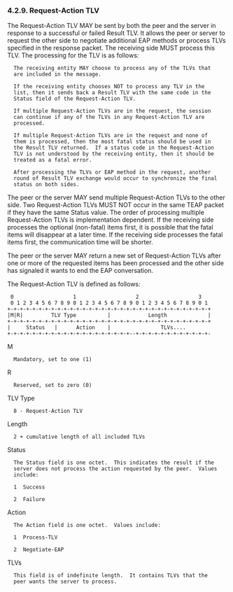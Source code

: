 ### 4.2.9.  Request-Action TLV

   The Request-Action TLV MAY be sent by both the peer and the server in
   response to a successful or failed Result TLV.  It allows the peer or
   server to request the other side to negotiate additional EAP methods
   or process TLVs specified in the response packet.  The receiving side
   MUST process this TLV.  The processing for the TLV is as follows:

      The receiving entity MAY choose to process any of the TLVs that
      are included in the message.

      If the receiving entity chooses NOT to process any TLV in the
      list, then it sends back a Result TLV with the same code in the
      Status field of the Request-Action TLV.

      If multiple Request-Action TLVs are in the request, the session
      can continue if any of the TLVs in any Request-Action TLV are
      processed.

      If multiple Request-Action TLVs are in the request and none of
      them is processed, then the most fatal status should be used in
      the Result TLV returned.  If a status code in the Request-Action
      TLV is not understood by the receiving entity, then it should be
      treated as a fatal error.

      After processing the TLVs or EAP method in the request, another
      round of Result TLV exchange would occur to synchronize the final
      status on both sides.

   The peer or the server MAY send multiple Request-Action TLVs to the
   other side.  Two Request-Action TLVs MUST NOT occur in the same TEAP
   packet if they have the same Status value.  The order of processing
   multiple Request-Action TLVs is implementation dependent.  If the
   receiving side processes the optional (non-fatal) items first, it is
   possible that the fatal items will disappear at a later time.  If the
   receiving side processes the fatal items first, the communication
   time will be shorter.

   The peer or the server MAY return a new set of Request-Action TLVs
   after one or more of the requested items has been processed and the
   other side has signaled it wants to end the EAP conversation.

   The Request-Action TLV is defined as follows:

     0                   1                   2                   3
     0 1 2 3 4 5 6 7 8 9 0 1 2 3 4 5 6 7 8 9 0 1 2 3 4 5 6 7 8 9 0 1
    +-+-+-+-+-+-+-+-+-+-+-+-+-+-+-+-+-+-+-+-+-+-+-+-+-+-+-+-+-+-+-+-+
    |M|R|         TLV Type          |            Length             |
    +-+-+-+-+-+-+-+-+-+-+-+-+-+-+-+-+-+-+-+-+-+-+-+-+-+-+-+-+-+-+-+-+
    |     Status   |      Action    |                TLVs....
    +-+-+-+-+-+-+-+-+-+-+-+-+-+-+-+-+-+-+-+--+-+-+-+-+-+-+-+-+-+-+-+-

   M

      Mandatory, set to one (1)

   R

      Reserved, set to zero (0)

   TLV Type

      8 - Request-Action TLV

   Length

      2 + cumulative length of all included TLVs

   Status

      The Status field is one octet.  This indicates the result if the
      server does not process the action requested by the peer.  Values
      include:

      1  Success

      2  Failure

   Action

      The Action field is one octet.  Values include:

      1  Process-TLV

      2  Negotiate-EAP

   TLVs

      This field is of indefinite length.  It contains TLVs that the
      peer wants the server to process.
